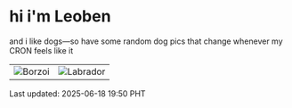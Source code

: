 # hi i'm Leoben

and i like dogs—so have some random dog pics that change whenever my CRON feels like it

|  |  |
|--------|----------|
| ![Borzoi](https://random-dog-vercel.vercel.app/api/random-borzoi?v=1750247434) | ![Labrador](https://random-dog-vercel.vercel.app/api/random-labrador?v=1750247434) |

Last updated: 2025-06-18 19:50 PHT
